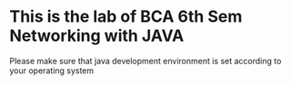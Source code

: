 # This is the lab of BCA 6th Sem Networking with JAVA

Please make sure that java development environment is set according to your operating system